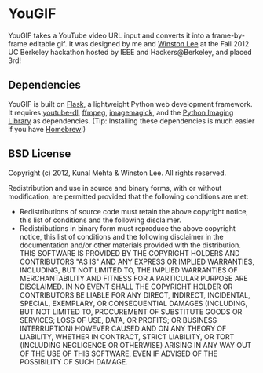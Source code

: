 # YouGIF
YouGIF takes a YouTube video URL input and converts it into a frame-by-frame editable gif. It was designed by me and [Winston Lee](http://github.com/winst) at the Fall 2012 UC Berkeley hackathon hosted by IEEE and Hackers@Berkeley, and placed 3rd!

## Dependencies
YouGIF is built on [Flask](http://flask.pocoo.org/), a lightweight Python web development framework. It requires [youtube-dl](http://rg3.github.com/youtube-dl/), [ffmpeg](http://ffmpeg.org/), [imagemagick](http://www.imagemagick.org/script/index.php), and the [Python Imaging Library](http://www.pythonware.com/products/pil/) as dependencies. (Tip: Installing these dependencies is much easier if you have [Homebrew](http://mxcl.github.com/homebrew/)!)

## BSD License
Copyright (c) 2012, Kunal Mehta & Winston Lee.
All rights reserved.

Redistribution and use in source and binary forms, with or without modification, are permitted provided that the following conditions are met:
- Redistributions of source code must retain the above copyright notice, this list of conditions and the following disclaimer.
- Redistributions in binary form must reproduce the above copyright notice, this list of conditions and the following disclaimer in the documentation and/or other materials provided with the distribution.
THIS SOFTWARE IS PROVIDED BY THE COPYRIGHT HOLDERS AND CONTRIBUTORS "AS IS" AND ANY EXPRESS OR IMPLIED WARRANTIES, INCLUDING, BUT NOT LIMITED TO, THE IMPLIED WARRANTIES OF MERCHANTABILITY AND FITNESS FOR A PARTICULAR PURPOSE ARE DISCLAIMED. IN NO EVENT SHALL THE COPYRIGHT HOLDER OR CONTRIBUTORS BE LIABLE FOR ANY DIRECT, INDIRECT, INCIDENTAL, SPECIAL, EXEMPLARY, OR CONSEQUENTIAL DAMAGES (INCLUDING, BUT NOT LIMITED TO, PROCUREMENT OF SUBSTITUTE GOODS OR SERVICES; LOSS OF USE, DATA, OR PROFITS; OR BUSINESS INTERRUPTION) HOWEVER CAUSED AND ON ANY THEORY OF LIABILITY, WHETHER IN CONTRACT, STRICT LIABILITY, OR TORT (INCLUDING NEGLIGENCE OR OTHERWISE) ARISING IN ANY WAY OUT OF THE USE OF THIS SOFTWARE, EVEN IF ADVISED OF THE POSSIBILITY OF SUCH DAMAGE.